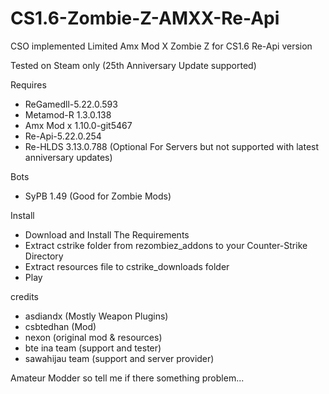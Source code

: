 # CS1.6-Zombie-Z-AMXX-Re-Api
CSO implemented Limited Amx Mod X Zombie Z for CS1.6 Re-Api version 

Tested on Steam only (25th Anniversary Update supported) 

Requires
- ReGamedll-5.22.0.593
- Metamod-R 1.3.0.138
- Amx Mod x 1.10.0-git5467
- Re-Api-5.22.0.254
- Re-HLDS 3.13.0.788 (Optional For Servers but not supported with latest anniversary updates) 

Bots
- SyPB 1.49 (Good for Zombie Mods)

Install
- Download and Install The Requirements
- Extract cstrike folder from rezombiez_addons to your Counter-Strike Directory
- Extract resources file to cstrike_downloads folder
- Play
  
credits
- asdiandx (Mostly Weapon Plugins)
- csbtedhan (Mod)
- nexon (original mod & resources)
- bte ina team (support and tester) 
- sawahijau team (support and server provider) 

Amateur Modder so tell me if there something problem...
